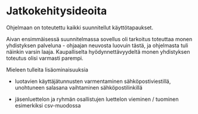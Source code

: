 # Jatkokehitysideoita

Ohjelmaan on toteutettu kaikki suunnitellut käyttötapaukset.

Aivan ensimmäisessä suunnitelmassa sovellus oli tarkoitus toteuttaa monen yhdistyksen palveluna - ohjaajan neuvosta luovuin tästä, ja ohjelmasta tuli näinkin varsin laaja. Kaupalliselta hyödynnettävyydeltä monen yhdistyksen toteutus olisi varmasti parempi.

Mieleen tulleita lisäominaisuuksia

- luotavien käyttäjätunnusten varmentaminen sähköpostiviestillä, unohtuneen salasana vaihtaminen sähköpostilinkillä

- jäsenluettelon ja ryhmän osallistujen luettelon vieminen / tuominen esimerkiksi csv-muodossa
